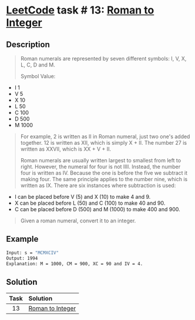 # [LeetCode][leetcode] task # 13: [Roman to Integer][task]

Description
-----------

> Roman numerals are represented by seven different symbols: I, V, X, L, C, D and M.
>
> Symbol Value:
* I          1
* V          5
* X         10
* L         50
* C        100
* D        500
* M       1000
>
> For example, 2 is written as II in Roman numeral, just two one's added together.
> 12 is written as XII, which is simply X + II.
> The number 27 is written as XXVII, which is XX + V + II.
>
> Roman numerals are usually written largest to smallest
> from left to right. However, the numeral for four is not IIII.
> Instead, the number four is written as IV.
> Because the one is before the five we subtract it making four.
> The same principle applies to the number nine, which is written as IX.
> There are six instances where subtraction is used:
>
* I can be placed before V (5) and X (10) to make 4 and 9.
* X can be placed before L (50) and C (100) to make 40 and 90.
* C can be placed before D (500) and M (1000) to make 400 and 900.
>
> Given a roman numeral, convert it to an integer.

Example
-------

```sh
Input: s = "MCMXCIV"
Output: 1994
Explanation: M = 1000, CM = 900, XC = 90 and IV = 4.
```

Solution
--------

| Task | Solution |
| :------: | :------ |
| 13 | [Roman to Integer][solution] |


[leetcode]: <http://leetcode.com/>
[task]: <https://leetcode.com/problems/roman-to-integer/>
[solution]: <https://github.com/wellaxis/witalis-jkit/blob/main/module/tasks/src/main/java/com/witalis/jkit/tasks/core/task/leetcode/p13/option/Practice.java>
